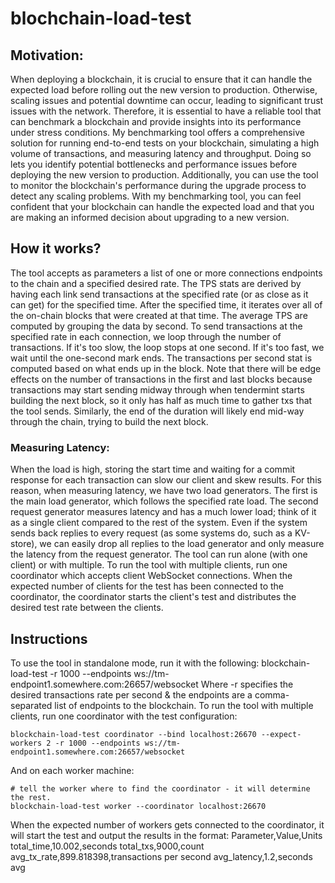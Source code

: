 # blochchain-load-test
## Motivation:
When deploying a blockchain, it is crucial to ensure that it can handle the expected load before rolling out the new version to production. Otherwise, scaling issues and potential downtime can occur, leading to significant trust issues with the network. Therefore, it is essential to have a reliable tool that can benchmark a blockchain and provide insights into its performance under stress conditions.
My benchmarking tool offers a comprehensive solution for running end-to-end tests on your blockchain, simulating a high volume of transactions, and measuring latency and throughput. Doing so lets you identify potential bottlenecks and performance issues before deploying the new version to production. Additionally, you can use the tool to monitor the blockchain's performance during the upgrade process to detect any scaling problems.
With my benchmarking tool, you can feel confident that your blockchain can handle the expected load and that you are making an informed decision about upgrading to a new version.
## How it works?
The tool accepts as parameters a list of one or more connections endpoints to the chain and a specified desired rate. The TPS stats are derived by having each link send transactions at the specified rate (or as close as it can get) for the specified time. After the specified time, it iterates over all of the on-chain blocks that were created at that time. The average TPS are computed by grouping the data by second.
To send transactions at the specified rate in each connection, we loop through the number of transactions. If it's too slow, the loop stops at one second. If it's too fast, we wait until the one-second mark ends. The transactions per second stat is computed based on what ends up in the block.
Note that there will be edge effects on the number of transactions in the first and last blocks because transactions may start sending midway through when tendermint starts building the next block, so it only has half as much time to gather txs that the tool sends. Similarly, the end of the duration will likely end mid-way through the chain, trying to build the next block.

### Measuring Latency:
When the load is high, storing the start time and waiting for a commit response for each transaction can slow our client and skew results. For this reason, when measuring latency, we have two load generators. The first is the main load generator, which follows the specified rate load. The second request generator measures latency and has a much lower load; think of it as a single client compared to the rest of the system. Even if the system sends back replies to every request (as some systems do, such as a KV-store), we can easily drop all replies to the load generator and only measure the latency from the request generator.
The tool can run alone (with one client) or with multiple. To run the tool with multiple clients, run one coordinator which accepts client WebSocket connections. When the expected number of clients for the test has been connected to the coordinator, the coordinator starts the client's test and distributes the desired test rate between the clients.
## Instructions

To use the tool in standalone mode, run it with the following:
blockchain-load-test -r 1000 --endpoints ws://tm-endpoint1.somewhere.com:26657/websocket
Where -r specifies the desired transactions rate per second & the endpoints are a comma-separated list of endpoints to the blockchain. To run the tool with multiple clients, run one coordinator with the test configuration:

    blockchain-load-test coordinator --bind localhost:26670 --expect-workers 2 -r 1000 --endpoints ws://tm-endpoint1.somewhere.com:26657/websocket
And on each worker machine:

    # tell the worker where to find the coordinator - it will determine the rest.
    blockchain-load-test worker --coordinator localhost:26670
When the expected number of workers gets connected to the coordinator, it will start the test and output the results in the format:
Parameter,Value,Units
total_time,10.002,seconds
total_txs,9000,count
avg_tx_rate,899.818398,transactions per second
avg_latency,1.2,seconds 
avg